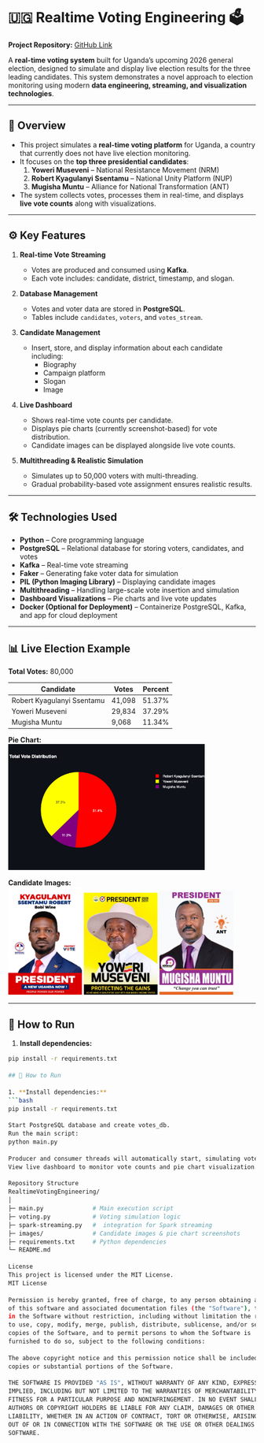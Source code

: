 # 🇺🇬 Realtime Voting Engineering 🗳️

**Project Repository:** [GitHub Link](https://github.com/Smartlyfe21/RealtimeVotingEngineering.git)  

A **real-time voting system** built for Uganda’s upcoming 2026 general election, designed to simulate and display live election results for the three leading candidates. This system demonstrates a novel approach to election monitoring using modern **data engineering, streaming, and visualization technologies**.  

---

## 📌 Overview

- This project simulates a **real-time voting platform** for Uganda, a country that currently does not have live election monitoring.
- It focuses on the **top three presidential candidates**:  
  1. **Yoweri Museveni** – National Resistance Movement (NRM)  
  2. **Robert Kyagulanyi Ssentamu** – National Unity Platform (NUP)  
  3. **Mugisha Muntu** – Alliance for National Transformation (ANT)  
- The system collects votes, processes them in real-time, and displays **live vote counts** along with visualizations.  

---

## ⚙️ Key Features

1. **Real-time Vote Streaming**  
   - Votes are produced and consumed using **Kafka**.  
   - Each vote includes: candidate, district, timestamp, and slogan.  

2. **Database Management**  
   - Votes and voter data are stored in **PostgreSQL**.  
   - Tables include `candidates`, `voters`, and `votes_stream`.  

3. **Candidate Management**  
   - Insert, store, and display information about each candidate including:  
     - Biography  
     - Campaign platform  
     - Slogan  
     - Image  

4. **Live Dashboard**  
   - Shows real-time vote counts per candidate.  
   - Displays pie charts (currently screenshot-based) for vote distribution.  
   - Candidate images can be displayed alongside live vote counts.  

5. **Multithreading & Realistic Simulation**  
   - Simulates up to 50,000 voters with multi-threading.  
   - Gradual probability-based vote assignment ensures realistic results.  

---

## 🛠️ Technologies Used

- **Python** – Core programming language  
- **PostgreSQL** – Relational database for storing voters, candidates, and votes  
- **Kafka** – Real-time vote streaming  
- **Faker** – Generating fake voter data for simulation  
- **PIL (Python Imaging Library)** – Displaying candidate images  
- **Multithreading** – Handling large-scale vote insertion and simulation  
- **Dashboard Visualizations** – Pie charts and live vote updates  
- **Docker (Optional for Deployment)** – Containerize PostgreSQL, Kafka, and app for cloud deployment

---

## 📊 Live Election Example

**Total Votes:** 80,000  

| Candidate | Votes | Percent |
|-----------|-------|---------|
| Robert Kyagulanyi Ssentamu | 41,098 | 51.37% |
| Yoweri Museveni | 29,834 | 37.29% |
| Mugisha Muntu | 9,068 | 11.34% |

**Pie Chart:**  
<img src="images/pie_chart.png" alt="Pie Chart" width="400"/>

**Candidate Images:**  
<img src="images/IMG_NUP_4181.jpg" alt="Robert Kyagulanyi Ssentamu" width="150"/>
<img src="images/IMG_NRM_4183.jpg" alt="Yoweri Museveni" width="150"/>
<img src="images/IMG_ANT_4179.jpg" alt="Mugisha Muntu" width="150"/>

---

## 🚀 How to Run

1. **Install dependencies:**  
```bash
pip install -r requirements.txt

## 🚀 How to Run

1. **Install dependencies:**  
```bash
pip install -r requirements.txt

Start PostgreSQL database and create votes_db.
Run the main script:
python main.py

Producer and consumer threads will automatically start, simulating votes and streaming them to Kafka.
View live dashboard to monitor vote counts and pie chart visualization.

Repository Structure
RealtimeVotingEngineering/
│
├─ main.py              # Main execution script
├─ voting.py            # Voting simulation logic
├─ spark-streaming.py   #  integration for Spark streaming
├─ images/              # Candidate images & pie chart screenshots
├─ requirements.txt     # Python dependencies
└─ README.md

License
This project is licensed under the MIT License.
MIT License

Permission is hereby granted, free of charge, to any person obtaining a copy
of this software and associated documentation files (the "Software"), to deal
in the Software without restriction, including without limitation the rights
to use, copy, modify, merge, publish, distribute, sublicense, and/or sell
copies of the Software, and to permit persons to whom the Software is
furnished to do so, subject to the following conditions:

The above copyright notice and this permission notice shall be included in all
copies or substantial portions of the Software.

THE SOFTWARE IS PROVIDED "AS IS", WITHOUT WARRANTY OF ANY KIND, EXPRESS OR
IMPLIED, INCLUDING BUT NOT LIMITED TO THE WARRANTIES OF MERCHANTABILITY,
FITNESS FOR A PARTICULAR PURPOSE AND NONINFRINGEMENT. IN NO EVENT SHALL THE
AUTHORS OR COPYRIGHT HOLDERS BE LIABLE FOR ANY CLAIM, DAMAGES OR OTHER
LIABILITY, WHETHER IN AN ACTION OF CONTRACT, TORT OR OTHERWISE, ARISING FROM,
OUT OF OR IN CONNECTION WITH THE SOFTWARE OR THE USE OR OTHER DEALINGS IN THE
SOFTWARE.
